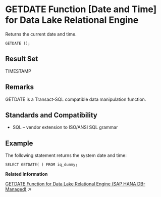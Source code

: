 <!-- loioa553449784f21015aba2a0fc3f4ce78c -->

# GETDATE Function \[Date and Time\] for Data Lake Relational Engine

Returns the current date and time.



```
GETDATE ();
```



<a name="loioa553449784f21015aba2a0fc3f4ce78c__GETDATE_returns1"/>

## Result Set

TIMESTAMP



<a name="loioa553449784f21015aba2a0fc3f4ce78c__GETDATE_remarks1"/>

## Remarks

GETDATE is a Transact-SQL compatible data manipulation function.



<a name="loioa553449784f21015aba2a0fc3f4ce78c__GETDATE_standards1"/>

## Standards and Compatibility

-   SQL – vendor extension to ISO/ANSI SQL grammar



<a name="loioa553449784f21015aba2a0fc3f4ce78c__GETDATE_example1"/>

## Example

The following statement returns the system date and time:

```
SELECT GETDATE( ) FROM iq_dummy;
```

**Related Information**  


[GETDATE Function for Data Lake Relational Engine (SAP HANA DB-Managed)](https://help.sap.com/viewer/a898e08b84f21015969fa437e89860c8/2023_4_QRC/en-US/a9570cefd0aa4bbab7c30441ab636856.html "Returns the current date and time.") :arrow_upper_right:

